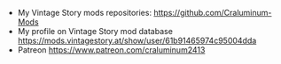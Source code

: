 - My Vintage Story mods repositories: <https://github.com/Craluminum-Mods>
- My profile on Vintage Story mod database <https://mods.vintagestory.at/show/user/61b91465974c95004dda>
- Patreon <https://www.patreon.com/craluminum2413>
<!-- $\textcolor { #00B2B3 } { \textsf{ Repositories }}$ -->
